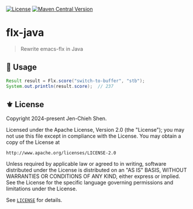 [![License](https://img.shields.io/badge/License-Apache_2.0-green.svg)](https://opensource.org/licenses/Apache-2.0)
[![Maven Central Version](https://img.shields.io/maven-central/v/io.github.the-flx/flx-java?logo=sonatype)](https://central.sonatype.com/artifact/io.github.the-flx/flx-java)

# flx-java
> Rewrite emacs-flx in Java

## 🔨 Usage

```java
Result result = Flx.score("switch-to-buffer", "stb");
System.out.println(result.score);  // 237
```

## ⚜ License

Copyright 2024-present Jen-Chieh Shen.

Licensed under the Apache License, Version 2.0 (the "License");
you may not use this file except in compliance with the License.
You may obtain a copy of the License at

    http://www.apache.org/licenses/LICENSE-2.0

Unless required by applicable law or agreed to in writing, software
distributed under the License is distributed on an "AS IS" BASIS,
WITHOUT WARRANTIES OR CONDITIONS OF ANY KIND, either express or implied.
See the License for the specific language governing permissions and
limitations under the License.

See [`LICENSE`](./LICENSE) for details.
